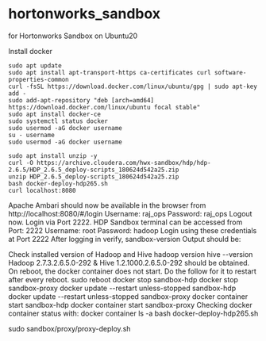 # hortonworks_sandbox
for Hortonworks Sandbox on Ubuntu20

Install docker
```
sudo apt update
sudo apt install apt-transport-https ca-certificates curl software-properties-common
curl -fsSL https://download.docker.com/linux/ubuntu/gpg | sudo apt-key add -
sudo add-apt-repository "deb [arch=amd64] https://download.docker.com/linux/ubuntu focal stable"
sudo apt install docker-ce
sudo systemctl status docker
sudo usermod -aG docker username
su - username
sudo usermod -aG docker username
```

```
sudo apt install unzip -y
curl -O https://archive.cloudera.com/hwx-sandbox/hdp/hdp-2.6.5/HDP_2.6.5_deploy-scripts_180624d542a25.zip
unzip HDP_2.6.5_deploy-scripts_180624d542a25.zip
bash docker-deploy-hdp265.sh
curl localhost:8080
```

Apache Ambari should now be available in the browser from
http://localhost:8080/#/login
Username: raj_ops
Password: raj_ops
Logout now. Login via Port 2222. HDP Sandbox terminal can be accessed from
Port: 2222
Username: root
Password: hadoop
Login using these credentials at Port 2222
After logging in verify,
sandbox-version
Output should be:


Check installed version of Hadoop and Hive
hadoop version
hive --version
Hadoop 2.7.3.2.6.5.0-292 & Hive 1.2.1000.2.6.5.0-292 should be obtained.
On reboot, the docker container does not start. Do the follow for it to restart after every reboot.
sudo reboot
docker stop sandbox-hdp
docker stop sandbox-proxy
docker update --restart unless-stopped sandbox-hdp
docker update --restart unless-stopped sandbox-proxy
docker container start sandbox-hdp
docker container start sandbox-proxy
Checking docker container status with:
docker container ls -a
bash docker-deploy-hdp265.sh

sudo sandbox/proxy/proxy-deploy.sh
